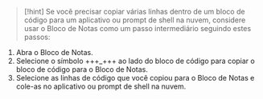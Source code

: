 > [!hint] Se você precisar copiar várias linhas dentro de um bloco de código para um aplicativo ou prompt de shell na nuvem, considere usar o Bloco de Notas como um passo intermediário seguindo estes passos:
>
1. Abra o Bloco de Notas.
1. Selecione o símbolo +++_+++ ao lado do bloco de código para copiar o bloco de código para o Bloco de Notas.
1. Selecione as linhas de código que você copiou para o Bloco de Notas e cole-as no aplicativo ou prompt de shell na nuvem.
>

